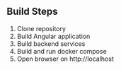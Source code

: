 ## Build Steps
1. Clone repository
2. Build Angular application
3. Build backend services
4. Build and run docker compose
5. Open browser on http://localhost

